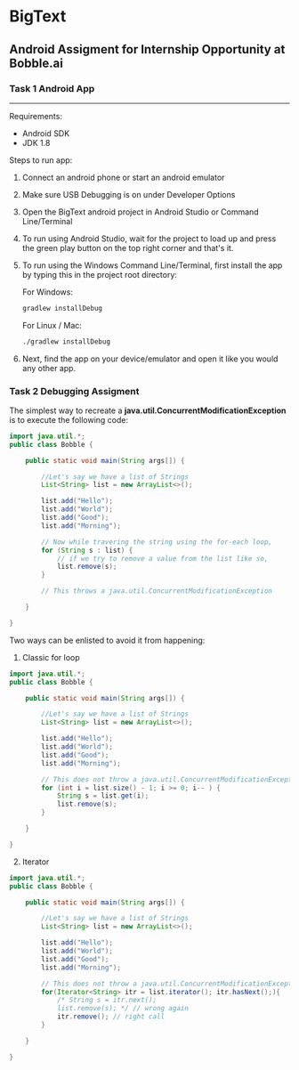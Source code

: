 # BigText

## Android Assigment for Internship Opportunity at Bobble.ai

### Task 1 Android App

<hr>

Requirements:

- Android SDK
- JDK 1.8

Steps to run app:

1. Connect an android phone or start an android emulator
2. Make sure USB Debugging is on under Developer Options
3. Open the BigText android project in Android Studio or Command Line/Terminal
4. To run using Android Studio, wait for the project to load up and press the green play button on the top right corner and that's it.
5. To run using the Windows Command Line/Terminal, first install the app by typing this in the project root directory:

   For Windows:

   ```sh
   gradlew installDebug
   ```

   For Linux / Mac:

   ```sh
   ./gradlew installDebug
   ```

6. Next, find the app on your device/emulator and open it like you would any other app.

### Task 2 Debugging Assigment

The simplest way to recreate a **java.util.ConcurrentModificationException** is to execute the following code:

```java
import java.util.*;
public class Bobble {

	public static void main(String args[]) {

		//Let's say we have a list of Strings
		List<String> list = new ArrayList<>();

		list.add("Hello");
		list.add("World");
		list.add("Good");
		list.add("Morning");

		// Now while travering the string using the for-each loop,
		for (String s : list) {
			// if we try to remove a value from the list like so,
			list.remove(s);
		}

		// This throws a java.util.ConcurrentModificationException

	}

}
```

Two ways can be enlisted to avoid it from happening:

1. Classic for loop

```java
import java.util.*;
public class Bobble {

	public static void main(String args[]) {

		//Let's say we have a list of Strings
		List<String> list = new ArrayList<>();

		list.add("Hello");
		list.add("World");
		list.add("Good");
		list.add("Morning");

		// This does not throw a java.util.ConcurrentModificationException
		for (int i = list.size() - 1; i >= 0; i-- ) {
			String s = list.get(i);
			list.remove(s);
		}

	}

}
```

2. Iterator

```java
import java.util.*;
public class Bobble {

	public static void main(String args[]) {

		//Let's say we have a list of Strings
		List<String> list = new ArrayList<>();

		list.add("Hello");
		list.add("World");
		list.add("Good");
		list.add("Morning");

		// This does not throw a java.util.ConcurrentModificationException
		for(Iterator<String> itr = list.iterator(); itr.hasNext();){
			/* String s = itr.next();
			list.remove(s); */ // wrong again
			itr.remove(); // right call
		}

	}

}
```
